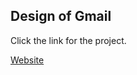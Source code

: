 ## Design of Gmail

Click the link for the project.

[Website](https://lukeclarksfo.github.io/gmail/)
